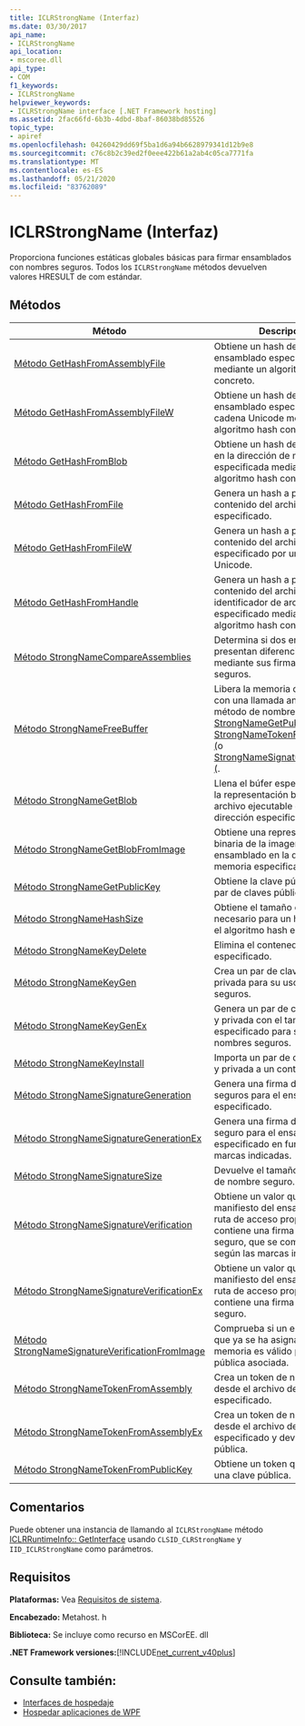 ```yaml
---
title: ICLRStrongName (Interfaz)
ms.date: 03/30/2017
api_name:
- ICLRStrongName
api_location:
- mscoree.dll
api_type:
- COM
f1_keywords:
- ICLRStrongName
helpviewer_keywords:
- ICLRStrongName interface [.NET Framework hosting]
ms.assetid: 2fac66fd-6b3b-4dbd-8baf-86038bd85526
topic_type:
- apiref
ms.openlocfilehash: 04260429dd69f5ba1d6a94b6628979341d12b9e8
ms.sourcegitcommit: c76c8b2c39ed2f0eee422b61a2ab4c05ca7771fa
ms.translationtype: MT
ms.contentlocale: es-ES
ms.lasthandoff: 05/21/2020
ms.locfileid: "83762089"
---
```

# <a name="iclrstrongname-interface"></a>ICLRStrongName (Interfaz)
Proporciona funciones estáticas globales básicas para firmar ensamblados con nombres seguros. Todos los `ICLRStrongName` métodos devuelven valores HRESULT de com estándar.  
  
## <a name="methods"></a>Métodos  
  
|Método|Descripción|  
|------------|-----------------|  
|[Método GetHashFromAssemblyFile](iclrstrongname-gethashfromassemblyfile-method.md)|Obtiene un hash del archivo de ensamblado especificado mediante un algoritmo hash concreto.|  
|[Método GetHashFromAssemblyFileW](iclrstrongname-gethashfromassemblyfilew-method.md)|Obtiene un hash del archivo de ensamblado especificado como cadena Unicode mediante un algoritmo hash concreto.|  
|[Método GetHashFromBlob](iclrstrongname-gethashfromblob-method.md)|Obtiene un hash del ensamblado en la dirección de memoria especificada mediante un algoritmo hash concreto.|  
|[Método GetHashFromFile](iclrstrongname-gethashfromfile-method.md)|Genera un hash a partir del contenido del archivo especificado.|  
|[Método GetHashFromFileW](iclrstrongname-gethashfromfilew-method.md)|Genera un hash a partir del contenido del archivo especificado por una cadena Unicode.|  
|[Método GetHashFromHandle](iclrstrongname-gethashfromhandle-method.md)|Genera un hash a partir del contenido del archivo con el identificador de archivos especificado mediante un algoritmo hash concreto.|  
|[Método StrongNameCompareAssemblies](iclrstrongname-strongnamecompareassemblies-method.md)|Determina si dos ensamblados presentan diferencias solo mediante sus firmas de nombres seguros.|  
|[Método StrongNameFreeBuffer](../../../../docs/framework/unmanaged-api/hosting/iclrstrongname-strongnamefreebuffer-method.md)|Libera la memoria que se asignó con una llamada anterior a un método de nombre seguro como [StrongNameGetPublicKey (](../../../../docs/framework/unmanaged-api/hosting/iclrstrongname-strongnamegetpublickey-method.md), [StrongNameTokenFromPublicKey (](../../../../docs/framework/unmanaged-api/hosting/iclrstrongname-strongnametokenfrompublickey-method.md)o [StrongNameSignatureGeneration (](iclrstrongname-strongnamesignaturegeneration-method.md).|  
|[Método StrongNameGetBlob](iclrstrongname-strongnamegetblob-method.md)|Llena el búfer especificado con la representación binaria del archivo ejecutable en la dirección especificada.|  
|[Método StrongNameGetBlobFromImage](iclrstrongname-strongnamegetblobfromimage-method.md)|Obtiene una representación binaria de la imagen de ensamblado en la dirección de memoria especificada.|  
|[Método StrongNameGetPublicKey](iclrstrongname-strongnamegetpublickey-method.md)|Obtiene la clave pública de un par de claves pública y privada.|  
|[Método StrongNameHashSize](iclrstrongname-strongnamehashsize-method.md)|Obtiene el tamaño de búfer necesario para un hash mediante el algoritmo hash especificado.|  
|[Método StrongNameKeyDelete](iclrstrongname-strongnamekeydelete-method.md)|Elimina el contenedor de claves especificado.|  
|[Método StrongNameKeyGen](iclrstrongname-strongnamekeygen-method.md)|Crea un par de claves pública y privada para su uso en nombres seguros.|  
|[Método StrongNameKeyGenEx](iclrstrongname-strongnamekeygenex-method.md)|Genera un par de claves pública y privada con el tamaño de clave especificado para su uso en nombres seguros.|  
|[Método StrongNameKeyInstall](iclrstrongname-strongnamekeyinstall-method.md)|Importa un par de claves pública y privada a un contenedor.|  
|[Método StrongNameSignatureGeneration](iclrstrongname-strongnamesignaturegeneration-method.md)|Genera una firma de nombres seguros para el ensamblado especificado.|  
|[Método StrongNameSignatureGenerationEx](iclrstrongname-strongnamesignaturegenerationex-method.md)|Genera una firma de nombre seguro para el ensamblado especificado en función de las marcas indicadas.|  
|[Método StrongNameSignatureSize](iclrstrongname-strongnamesignaturesize-method.md)|Devuelve el tamaño de la firma de nombre seguro.|  
|[Método StrongNameSignatureVerification](iclrstrongname-strongnamesignatureverification-method.md)|Obtiene un valor que indica si el manifiesto del ensamblado en la ruta de acceso proporcionada contiene una firma de nombre seguro, que se comprueba según las marcas indicadas.|  
|[Método StrongNameSignatureVerificationEx](iclrstrongname-strongnamesignatureverificationex-method.md)|Obtiene un valor que indica si el manifiesto del ensamblado en la ruta de acceso proporcionada contiene una firma de nombre seguro.|  
|[Método StrongNameSignatureVerificationFromImage](iclrstrongname-strongnamesignatureverificationfromimage-method.md)|Comprueba si un ensamblado que ya se ha asignado a la memoria es válido para la clave pública asociada.|  
|[Método StrongNameTokenFromAssembly](iclrstrongname-strongnametokenfromassembly-method.md)|Crea un token de nombre seguro desde el archivo de ensamblado especificado.|  
|[Método StrongNameTokenFromAssemblyEx](iclrstrongname-strongnametokenfromassemblyex-method.md)|Crea un token de nombre seguro desde el archivo de ensamblado especificado y devuelve la clave pública.|  
|[Método StrongNameTokenFromPublicKey](iclrstrongname-strongnametokenfrompublickey-method.md)|Obtiene un token que representa una clave pública.|  
  
## <a name="remarks"></a>Comentarios  
 Puede obtener una instancia de llamando al `ICLRStrongName` método [ICLRRuntimeInfo:: GetInterface](iclrruntimeinfo-getinterface-method.md) usando `CLSID_CLRStrongName` y `IID_ICLRStrongName` como parámetros.  
  
## <a name="requirements"></a>Requisitos  
 **Plataformas:** Vea [Requisitos de sistema](../../get-started/system-requirements.md).  
  
 **Encabezado:** Metahost. h  
  
 **Biblioteca:** Se incluye como recurso en MSCorEE. dll  
  
 **.NET Framework versiones:**[!INCLUDE[net_current_v40plus](../../../../includes/net-current-v40plus-md.md)]  
  
## <a name="see-also"></a>Consulte también:

- [Interfaces de hospedaje](hosting-interfaces.md)
- [Hospedar aplicaciones de WPF](index.md)
